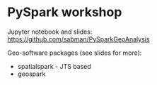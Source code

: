 PySpark workshop
================

Jupyter notebook and slides: https://github.com/sabman/PySparkGeoAnalysis

Geo-software packages (see slides for more):

- spatialspark - JTS based
- geospark

